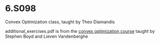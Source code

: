 # 6.S098
Convex Optimization class, taught by Theo Diamandis 

additional_exercises.pdf is from the [convex optimization course](https://tjdiamandis.github.io/convex-short-course/psets/cvx_book_additional_exercises_6S098.pdf) taught by Stephen Boyd and Lieven Vandenberghe
